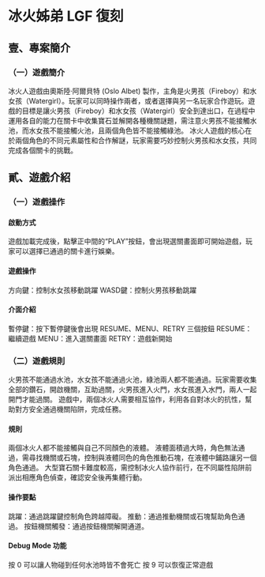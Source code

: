 # 冰火姊弟 LGF 復刻


## 壹、專案簡介
### （一）遊戲簡介
冰火人遊戲由奧斯陸·阿爾貝特 (Oslo Albet) 製作，主角是火男孩（Fireboy）和水女孩（Watergirl）。玩家可以同時操作兩者，或者選擇與另一名玩家合作遊玩。遊戲的目標是讓火男孩（Fireboy）和水女孩（Watergirl）安全到達出口，在過程中運用各自的能力在關卡中收集寶石並解開各種機關謎題，需注意火男孩不能接觸水池，而水女孩不能接觸火池，且兩個角色皆不能接觸綠池。
冰火人遊戲的核心在於兩個角色的不同元素屬性和合作解謎，玩家需要巧妙控制火男孩和水女孩，共同完成各個關卡的挑戰。

## 貳、遊戲介紹 
### （一）遊戲操作

#### 啟動方式
遊戲加載完成後，點擊正中間的“PLAY”按鈕，會出現選關畫面即可開始遊戲，玩家可以選擇已通過的關卡進行娛樂。

#### 遊戲操作
方向鍵：控制水女孩移動跳躍
WASD鍵：控制火男孩移動跳躍

#### 介面介紹
暫停鍵：按下暫停鍵後會出現 RESUME、MENU、RETRY 三個按鈕
RESUME：繼續遊戲
MENU：進入選關畫面
RETRY：遊戲新開始


### （二）遊戲規則
火男孩不能通過水池，水女孩不能通過火池，綠池兩人都不能通過。玩家需要收集全部的鑽石，開啟機關，互助過關，火男孩進入火門，水女孩進入水門，兩人一起開門才能過關。
遊戲中，兩個冰火人需要相互協作，利用各自對冰火的抗性，幫助對方安全通過機關陷阱，完成任務。

#### 規則
兩個冰火人都不能接觸與自己不同顏色的液體。
液體面積過大時，角色無法通過，需尋找機關或石塊，控制與液體同色的角色推動石塊，在液體中鋪路讓另一個角色通過。
大型寶石關卡難度較高，需控制冰火人協作前行，在不同屬性陷阱前派出相應角色偵查，確認安全後再集體行動。

#### 操作要點
跳躍：通過跳躍鍵控制角色跨越障礙。
推動：通過推動機關或石塊幫助角色通過。
按鈕機關觸發：通過按鈕機關解開通道。

#### Debug Mode 功能
按 0 可以讓人物碰到任何水池時皆不會死亡
按 9 可以恢復正常遊戲
